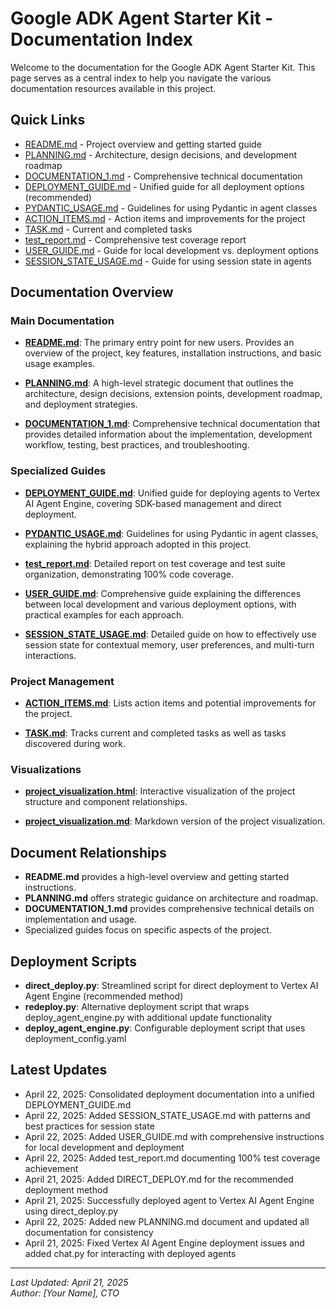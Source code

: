 # Google ADK Agent Starter Kit - Documentation Index

Welcome to the documentation for the Google ADK Agent Starter Kit. This page serves as a central index to help you navigate the various documentation resources available in this project.

## Quick Links

- [README.md](../README.md) - Project overview and getting started guide
- [PLANNING.md](PLANNING.md) - Architecture, design decisions, and development roadmap
- [DOCUMENTATION_1.md](DOCUMENTATION_1.md) - Comprehensive technical documentation
- [DEPLOYMENT_GUIDE.md](../DEPLOYMENT_GUIDE.md) - Unified guide for all deployment options (recommended)
- [PYDANTIC_USAGE.md](PYDANTIC_USAGE.md) - Guidelines for using Pydantic in agent classes
- [ACTION_ITEMS.md](ACTION_ITEMS.md) - Action items and improvements for the project
- [TASK.md](../TASK.md) - Current and completed tasks
- [test_report.md](test_report.md) - Comprehensive test coverage report
- [USER_GUIDE.md](USER_GUIDE.md) - Guide for local development vs. deployment options
- [SESSION_STATE_USAGE.md](SESSION_STATE_USAGE.md) - Guide for using session state in agents

## Documentation Overview

### Main Documentation

- **[README.md](../README.md)**: The primary entry point for new users. Provides an overview of the project, key features, installation instructions, and basic usage examples.

- **[PLANNING.md](PLANNING.md)**: A high-level strategic document that outlines the architecture, design decisions, extension points, development roadmap, and deployment strategies.

- **[DOCUMENTATION_1.md](DOCUMENTATION_1.md)**: Comprehensive technical documentation that provides detailed information about the implementation, development workflow, testing, best practices, and troubleshooting.

### Specialized Guides

- **[DEPLOYMENT_GUIDE.md](../DEPLOYMENT_GUIDE.md)**: Unified guide for deploying agents to Vertex AI Agent Engine, covering SDK-based management and direct deployment.

- **[PYDANTIC_USAGE.md](PYDANTIC_USAGE.md)**: Guidelines for using Pydantic in agent classes, explaining the hybrid approach adopted in this project.

- **[test_report.md](test_report.md)**: Detailed report on test coverage and test suite organization, demonstrating 100% code coverage.

- **[USER_GUIDE.md](USER_GUIDE.md)**: Comprehensive guide explaining the differences between local development and various deployment options, with practical examples for each approach.

- **[SESSION_STATE_USAGE.md](SESSION_STATE_USAGE.md)**: Detailed guide on how to effectively use session state for contextual memory, user preferences, and multi-turn interactions.

### Project Management

- **[ACTION_ITEMS.md](ACTION_ITEMS.md)**: Lists action items and potential improvements for the project.

- **[TASK.md](../TASK.md)**: Tracks current and completed tasks as well as tasks discovered during work.

### Visualizations

- **[project_visualization.html](project_visualization.html)**: Interactive visualization of the project structure and component relationships.

- **[project_visualization.md](project_visualization.md)**: Markdown version of the project visualization.

## Document Relationships

- **README.md** provides a high-level overview and getting started instructions.
- **PLANNING.md** offers strategic guidance on architecture and roadmap.
- **DOCUMENTATION_1.md** provides comprehensive technical details on implementation and usage.
- Specialized guides focus on specific aspects of the project.

## Deployment Scripts

- **direct_deploy.py**: Streamlined script for direct deployment to Vertex AI Agent Engine (recommended method)
- **redeploy.py**: Alternative deployment script that wraps deploy_agent_engine.py with additional update functionality
- **deploy_agent_engine.py**: Configurable deployment script that uses deployment_config.yaml

## Latest Updates

- April 22, 2025: Consolidated deployment documentation into a unified DEPLOYMENT_GUIDE.md
- April 22, 2025: Added SESSION_STATE_USAGE.md with patterns and best practices for session state
- April 22, 2025: Added USER_GUIDE.md with comprehensive instructions for local development and deployment
- April 22, 2025: Added test_report.md documenting 100% test coverage achievement
- April 21, 2025: Added DIRECT_DEPLOY.md for the recommended deployment method
- April 21, 2025: Successfully deployed agent to Vertex AI Agent Engine using direct_deploy.py
- April 22, 2025: Added new PLANNING.md document and updated all documentation for consistency
- April 21, 2025: Fixed Vertex AI Agent Engine deployment issues and added chat.py for interacting with deployed agents

---

*Last Updated: April 21, 2025*  
*Author: [Your Name], CTO* 
